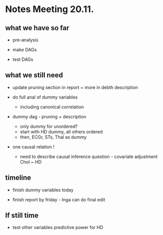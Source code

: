 # Notes Meeting 20.11.

## what we have so far

- pre-analysis

- make DAGs

- test DAGs

## what we still need

- update pruning section in report + more in debth description
- do full anal of dummy variables
    - including canonical correlation

- dummy dag - pruning + description
    - only dummy for unordered?
    - start with HD dummy, all others ordered
    - then, ECGr, STs, Thal as dummy

- one causal relation ! 
    - need to describe causal inference question - covariate adjustment Chol ~ HD


## timeline

- finish dummy variables today

- finish report by friday - Inga can do final edit


## If still time

- test other variables predictive power for HD
